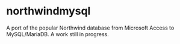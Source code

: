 # northwindmysql
A port of the popular Northwind database from Microsoft Access to MySQL/MariaDB. A work still in progress.
